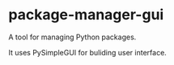 # package-manager-gui
A tool for managing Python packages.

It uses PySimpleGUI for buliding user interface.
